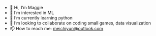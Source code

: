 - 👋 Hi, I’m Maggie
- 👀 I’m interested in ML
- 🌱 I’m currently learning python
- 💞️ I’m looking to collaborate on coding small games, data visualization
- 📫 How to reach me: meichiyun@outlook.com

<!---
kejenyun/kejenyun is a ✨ special ✨ repository because its `README.md` (this file) appears on your GitHub profile.
You can click the Preview link to take a look at your changes.
--->

